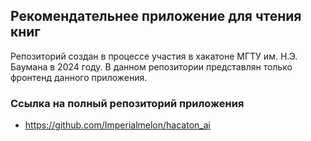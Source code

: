## Рекомендательнее приложение для чтения книг
Репозиторий создан в процессе участия в хакатоне МГТУ им. Н.Э. Баумана в 2024 году. В данном репозитории представлян только фронтенд данного приложения.

### Ссылка на полный репозиторий приложения
- https://github.com/Imperialmelon/hacaton_ai
